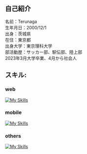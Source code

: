 ## 自己紹介
<p align="left">
  名前：Terunaga<br>
  生年月日：2000/12/1<br>
  出身：茨城県<br>
  在住：東京都<br>
  出身大学：東京理科大学<br>
  部活動歴：サッカー部、駅伝部、陸上部<br>
  2023年3月大学卒業、4月から社会人
</p>

<h2 align="left">スキル:</h3>
<h3 align="left">web</h3>

[![My Skills](https://skillicons.dev/icons?i=js,ts,py,go,html,css,nodejs,express,postman,react,nextjs,flask,sqlite,firebase,vercel,aws)](https://skillicons.dev)

<h3 align="left">mobile</h3>

[![My Skills](https://skillicons.dev/icons?i=react,ts,flutter,dart)](https://skillicons.dev)

<h3 align="left">others</h3>

[![My Skills](https://skillicons.dev/icons?i=c,cpp,lua,raspberrypi,linux,vscode,git,github,md,latex,docker)](https://skillicons.dev)

